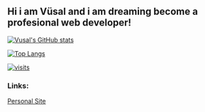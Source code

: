 <h2>Hi i am Vüsal and i am dreaming become a profesional web developer!</h2>

[![Vusal's GitHub stats](https://github-readme-stats.vercel.app/api?username=VSLdev1409&show_icons=true&theme=radical)](https://vsldev.glitch.me)

[![Top Langs](https://github-readme-stats.vercel.app/api/top-langs/?username=VSLdev1409&layout=compact&theme=radical)](https://vsldev.glitch.me)

[![visits](https://komarev.com/ghpvc/?username=VSLdev1409)](https://vsldev.glitch.me)

<h3>Links:</h3>

<a href="https://vsldev.tk/">Personal Site</a>
